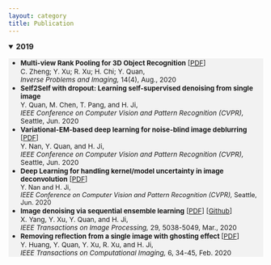 ```yaml
---
layout: category
title: Publication
---
```


<details open="">
<summary><span style="font-size: 105%;"><strong>2019</strong></span></summary>
<ul style="background-color: #f2f2f2;">
<li><span style="font-size: 95%;"><strong>Multi-view Rank Pooling for 3D Object Recognition</strong> [<a href="https://github.com/Dofboom/Dofboom.github.io/raw/master/papers/Multi-view%20Rank%20Pooling%20for%203D%20Object%20Recognition.pdf"  download>PDF</a>]</span><br />
<span style="font-size: 95%;"> C. Zheng; Y. Xu; R. Xu; H. Chi; Y. Quan,<br />
 <em>Inverse Problems and Imaging,</em> 14(4),  Aug., 2020</span></li>
<li><span style="font-size: 95%;"><strong>Self2Self with dropout: Learning self-supervised denoising from single image</strong> <!-- [<a href="https://blog.nus.edu.sg/matjh/files/2020/03/CVPR2020_Denoising.pdf">PDF</a>]--></span><br />
<span style="font-size: 95%;"> Y. Quan, M. Chen, T. Pang, and H. Ji,<br />
<em> IEEE Conference on Computer Vision and Pattern Recognition (CVPR),</em> Seattle, Jun. 2020</span></li>
<li><span style="font-size: 95%;"><strong>Variational-EM-based deep learning for noise-blind image deblurring</strong> [<a href="https://blog.nus.edu.sg/matjh/files/2020/05/CVPR2020-VEMNet-Deblur.pdf">PDF</a>] </span><br />
<span style="font-size: 95%;"> Y. Nan, Y. Quan, and H. Ji,<br />
<em> IEEE Conference on Computer Vision and Pattern Recognition (CVPR),</em> Seattle, Jun. 2020</span></li>
<li><span style="font-size: 95%;"><strong>Deep Learning for handling kernel/model uncertainty in image deconvolution</strong> [<a href="https://blog.nus.edu.sg/matjh/files/2020/03/CVPR2020_deblur_error.pdf">PDF</a>]<br />
<span style="font-size: 95%;"> Y. Nan and H. Ji,<br />
<em> IEEE Conference on Computer Vision and Pattern Recognition (CVPR),</em> Seattle, Jun. 2020</span></span></li>
<li><span style="font-size: 95%;"><strong>Image denoising via sequential ensemble learning</strong> [<a href="https://blog.nus.edu.sg/matjh/files/2020/03/TIP2020_ensemble.pdf">PDF</a>] [<a href="https://github.com/cs-rukawa/NLED_Code">Github</a>]</span><br />
<span style="font-size: 95%;"> X. Yang, Y. Xu, Y. Quan, and H. Ji,<br />
<em> IEEE Transactions on Image Processing,</em>  29,  5038-5049, Mar., 2020</span></li>
<li><span style="font-size: 95%;"><strong>Removing reflection from a single image with ghosting effect </strong> [<a href="https://blog.nus.edu.sg/matjh/files/2019/02/TCI_2019_reflection-1vlfd37.pdf">PDF</a>]</span><br />
<span style="font-size: 95%;"> Y. Huang, Y. Quan, Y. Xu, R. Xu, and H. Ji,<br />
<em>IEEE Transactions on Computational Imaging,</em> 6, 34-45, Feb. 2020</span></li>
</ul>
</details>
